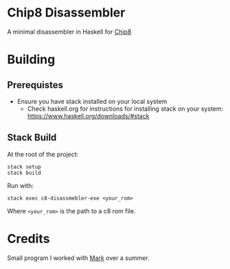 Chip8 Disassembler
==================

A minimal disassembler in Haskell for [Chip8](https://en.wikipedia.org/wiki/CHIP-8)

Building
========

Prerequistes
------------

* Ensure you have stack installed on your local system
  * Check haskell.org for instructions for installing stack on your system: https://www.haskell.org/downloads/#stack

Stack Build
-----------

At the root of the project:
```
stack setup
stack build
```

Run with:
```
stack exec c8-disassmebler-exe <your_rom>
```
Where `<your_rom>` is the path to a c8 rom file.

Credits
=======

Small program I worked with [Mark](https://github.com/MarkMcCaskey) over
a summer.
